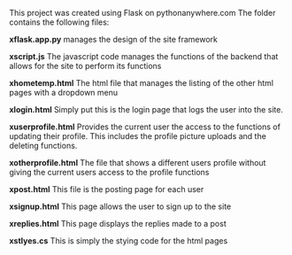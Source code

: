 This project was created using Flask on pythonanywhere.com
The folder contains the following files:

**xflask.app.py**
manages the design of the site framework

**xscript.js**
The javascript code manages the functions of the backend that allows for the site to perform its functions

**xhometemp.html**
The html file that manages the listing of the other html pages with a dropdown menu

**xlogin.html**
Simply put this is the login page that logs the user into the site.

**xuserprofile.html**
Provides the current user the access to the functions of updating their profile. This includes the profile picture uploads and the deleting functions.

**xotherprofile.html**
The file that shows a different users profile without giving the current users access to the profile functions

**xpost.html**
This file is the posting page for each user

**xsignup.html**
This page allows the user to sign up to the site

**xreplies.html**
This page displays the replies made to a post

**xstlyes.cs**
This is simply the stying code for the html pages
